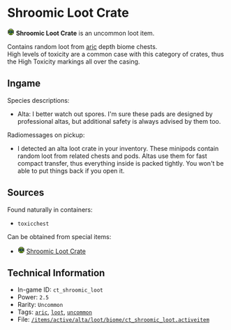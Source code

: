 # Shroomic Loot Crate

<img src="https://raw.githubusercontent.com/Ceterai/Enternia/main/items/active/alta/loot/biome/ct_shroomic_loot.png" alt="Shroomic Loot Crate icon" loading="lazy" height=16px width="auto" /> **Shroomic Loot Crate** is an uncommon loot item.

Contains random loot from [aric](https://ceterai.github.io/MyEnternia/Wiki/Tags/Aric) depth biome chests.  
High levels of toxicity are a common case with this category of crates, thus the High Toxicity markings all over the casing.

## Ingame

Species descriptions:

- Alta: I better watch out spores. I'm sure these pads are designed by professional altas, but additional safety is always advised by them too.

Radiomessages on pickup:

- I detected an alta loot crate in your inventory. These minipods contain random loot from related chests and pods. Altas use them for fast compact transfer, thus everything inside is packed tightly. You won't be able to put things back if you open it.

## Sources

Found naturally in containers:

- `toxicchest`

Can be obtained from special items:

- <img src="https://raw.githubusercontent.com/Ceterai/Enternia/main/items/active/alta/loot/biome/ct_shroomic_loot.png" alt="Shroomic Loot Crate icon" loading="lazy" height=16px width="auto" /> [Shroomic Loot Crate](https://ceterai.github.io/MyEnternia/Wiki/ShroomicLootCrate)

## Technical Information

- In-game ID: `ct_shroomic_loot`
- Power: `2.5`
- Rarity: `Uncommon`
- Tags: [`aric`](https://ceterai.github.io/MyEnternia/Wiki/Tags/Aric), [`loot`](https://ceterai.github.io/MyEnternia/Wiki/Tags/Loot), [`uncommon`](https://ceterai.github.io/MyEnternia/Wiki/Tags/Uncommon)
- File: [`/items/active/alta/loot/biome/ct_shroomic_loot.activeitem`](https://github.com/Ceterai/Enternia/blob/main/items/active/alta/loot/biome/ct_shroomic_loot.activeitem)
